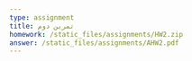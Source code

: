 ```yaml
---
type: assignment
title: تمرین دوم
homework: /static_files/assignments/HW2.zip
answer: /static_files/assignments/AHW2.pdf
---
```


